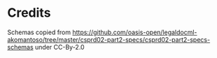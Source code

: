 # Credits

Schemas copied from https://github.com/oasis-open/legaldocml-akomantoso/tree/master/csprd02-part2-specs/csprd02-part2-specs-schemas under CC-By-2.0
